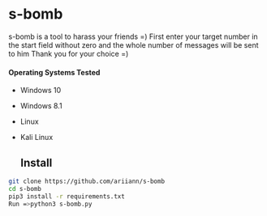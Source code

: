# s-bomb
s-bomb is a tool to harass your friends =) First enter your target number in the start field without zero and the whole number of messages will be sent to him
Thank you for your choice =) 


 
       

 
 
 #### Operating Systems Tested
        
- Windows 10
- Windows 8.1
- Linux 
- Kali Linux




  ## Install
  
```bash
git clone https://github.com/ariiann/s-bomb
cd s-bomb
pip3 install -r requirements.txt
Run =>python3 s-bomb.py
```

